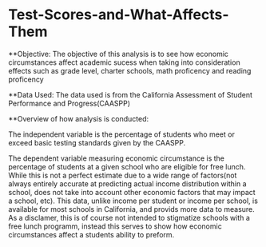 # Test-Scores-and-What-Affects-Them

**Objective:
The objective of this analysis is to see how economic circumstances affect academic sucess when taking into consideration effects such as grade level, charter schools, math proficency and reading proficency

**Data Used:
The data used is from the California Assessment of Student Performance and Progress(CAASPP)

**Overview of how analysis is conducted:

The independent variable is the percentage of students who meet or exceed basic testing standards given by the CAASPP.

The dependent variable measuring economic circumstance is the percentage of students at a given school who are eligible for free lunch. While this is not a perfect estimate due to a wide range of factors(not always entirely accurate at predicting actual income distribution within a school, does not take into account other economic factors that may impact a school, etc). This data, unlike income per student or income per school, is available for most schools in California, and provids more data to measure. As a disclamer, this is of course not intended to stigmatize schools with a free lunch programm, instead this serves to show how economic circumstances affect a students ability to preform.


